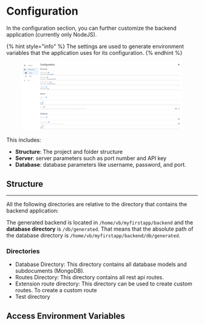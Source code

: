 # Configuration

In the configuration section, you can further customize the backend application (currently only NodeJS).&#x20;

{% hint style="info" %}
The settings are used to generate environment variables that the application uses for its configuration.
{% endhint %}

<figure><img src="../../.gitbook/assets/image.png" alt=""><figcaption></figcaption></figure>

This includes:

* **Structure**: The project and folder structure
* **Server**: server parameters such as port number and API key
* **Database**: database parameters like username, password, and port.&#x20;



## Structure

***

All the following directories are relative to the directory that contains the backend application:

The generated backend is located in `/home/vb/myfirstapp/backend` and the **database directory** is `/db/generated`.  That means that the absolute path of the database directory is `/home/vb/myfirstapp/backend/db/generated`.

### Directories

* Database Directory: This directory contains all database models and subdocuments (MongoDB).
* Routes Directory: This directory contains all rest api routes.&#x20;
* Extension route directory: This directory can be used to create custom routes. To create a custom route
* Test directory

## Access Environment Variables
